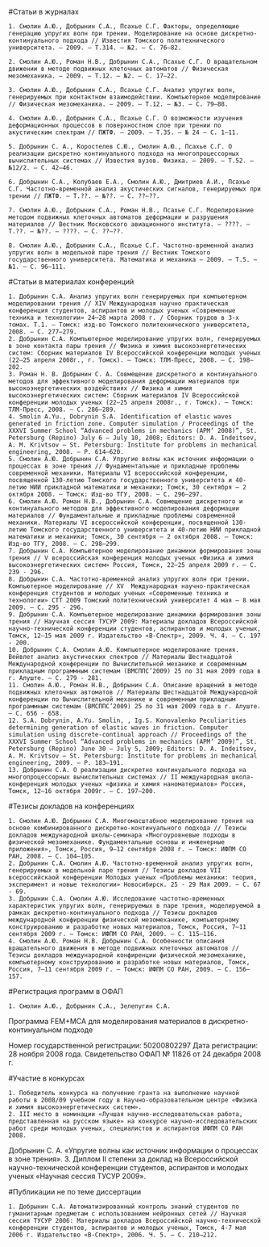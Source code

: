 #Статьи в журналах

    1. Смолин А.Ю., Добрынин С.А., Псахье С.Г. Факторы, определяющие генерацию упругих волн при трении. Моделирование на основе дискретно-континуального подхода // Известия Томского политехнического университета. – 2009. – Т.314. – №2. – С. 76–82.

    2. Смолин А.Ю., Роман Н.В., Добрынин С.А., Псахье С.Г. О вращательном движении в методе подвижных клеточных автоматов // Физическая мезомеханика. – 2009. – Т.12. – №2. – С. 17–22.

    3. Смолин А.Ю., Добрынин С.А., Псахье С.Г. Анализ упругих волн, генерируемых при контактном взаимодействии. Компьютерное моделирование // Физическая мезомеханика. – 2009. – Т.12. – №3. – С. 79–88.

    4. Смолин А.Ю., Добрынин С.А., Псахье С.Г. О возможности изучения деформационных процессов в поверхностном слое при трении по акустическим спектрам // ПЖТФ. – 2009. – Т.35. – № 24 – С. 1–11.

    5. Добрынин С. А., Коростелев С.Ю., Смолин А.Ю., Псахье С.Г. О реализации дискретно континуального подхода на многопроцессорных вычислительных системах // Известия вузов. Физика. – 2009. – Т.52. – №12/2. – С. 42–46.

    6. Добрынин С.А., Колубаев Е.А., Смолин А.Ю., Дмитриев А.И., Псахье С.Г. Частотно-временной анализ акустических сигналов, генерируемых при трении // ПЖТФ. – Т.??. – №??. – С. ??–??.

    7. Смолин А.Ю., Добрынин С.А., Роман Н.В., Псахье С.Г. Моделирование методом подвижных клеточных автоматов деформации и разрушения материалов // Вестник Московского авиационного института. – ????. – Т.??. – №??. – ????. – С. ??–??.

    8. Смолин А.Ю., Добрынин С.А., Псахье С.Г. Частотно-временной анализ упругих волн в модельной паре трения // Вестник Томского государственного университета. Математика и механика – 2009. – Т.5. – №1. – С. 96–111.

#Статьи в материалах конференций

    1. Добрынин С.А. Анализ упругих волн генерируемых при компьютерном моделировании трения // XIV Международная научно практическая конференция студентов, аспирантов и молодых ученых «Современные техника и технологии» 24–28 марта 2008 г. / Сборник трудов в 3-х томах. Т.1. – Томск: изд-во Томского политехнического университета, 2008. – С. 277–279.
    2. Добрынин С.А. Компьютерное моделирование упругих волн, генерируемых в зоне контакта пары трения // Физика и химия высокоэнергетических систем: Сборник материалов IV Всероссийской конференции молодых ученых (22–25 апреля 2008г., г. Томск). – Томск: ТЛМ-Пресс, 2008. – С. 198–202.
    3. Роман Н. В. Добрынин С. А. Совмещение дискретного и континуального методов для эффективного моделирования деформации материалов при высокоэнергетических воздействиях // Физика и химия высокоэнергетических систем: Сборник материалов IV Всероссийской конференции молодых ученых (22–25 апреля 2008г., г. Томск). – Томск: ТЛМ-Пресс, 2008. – С. 286–289.
    4. Smolin A.Yu., Dobrynin S.A. Identification of elastic waves generated in friction zone. Computer simulation / Proceedings of the XXXVI Summer School “Advanced problems in mechanics (APM’ 2008)”, St. Petersburg (Repino) July 6 – July 10, 2008; Editors: D. A. Indeitsev, A. M. Krivtsov – St. Petersburg: Institute for problems in mechanical engineering, 2008. – P. 614–620.
    5. Смолин А.Ю. Добрынин С.А. Упругие волны как источник информации о процессах в зоне трения // Фундаментальные и прикладные проблемы современной механики. Материалы VI всероссийской конференции, посвященной 130-летию Томского государственного университета и 40-летию НИИ прикладной математики и механики; Томск, 30 сентября – 2 октября 2008. – Томск: Изд-во ТГУ, 2008. – С. 296–297.
    6. Смолин А.Ю. Роман Н.В., Добрынин С.А. Совмещение дискретного и континуального методов для эффективного моделирования деформации материалов // Фундаментальные и прикладные проблемы современной механики. Материалы VI всероссийской конференции, посвященной 130-летию Томского государственного университета и 40-летию НИИ прикладной математики и механики; Томск, 30 сентября – 2 октября 2008. – Томск: Изд-во ТГУ, 2008. – С. 298–299.
    7. Добрынин С.А. Компьютерное моделирование динамики формирования зоны трения // V всероссийская конференция молодых ученых «Физика и химия высокоэнергетических систем» Россия, Томск, 22–25 апреля 2009 г. – С. 239 ‑ 296.
    8. Добрынин С.А. Частотно-временной анализ упругих волн при трении. Компьютерное моделирование // XV  Международная научно-практическая конференция студентов и молодых ученых «Современные техника и технологии» СТТ 2009 Томский политехнический университет 4 мая – 8 мая 2009. – С. 295 ‑ 296.
    9. Добрынин С.А. Компьютерное моделирование динамики формирования зоны трения // Научная сессия ТУСУР 2009: Материалы докладов Всероссийской научно-технической конференции студентов, аспирантов и молодых ученых, Томск, 12–15 мая 2009 г. Издательство «В-Спектр», 2009. Ч. 4. – С. 197 ‑ 200.
    10. Добрынин С.А. Смолин А.Ю. Компьютерное моделирование трения. Вейвлет анализ акустических спектров // Материалы Шестнадцатой Международной конференции по Вычислительной механике и современным прикладным программным системам (ВМСППС’2009) 25 по 31 мая 2009 года в г. Алуште. – С. 279 ‑ 281.
    11. Смолин А.Ю., Роман Н.В., Добрынин С.А. Описание вращений в методе подвижных клеточных автоматов // Материалы Шестнадцатой Международной конференции по Вычислительной механике и современным прикладным программным системам (ВМСППС’2009) 25 по 31 мая 2009 года в г. Алуште. – С. 656 ‑ 658.
    12. S.A. Dobrynin, A.Yu. Smolin, , Ig.S. Konovalenko Peculiarities determining generation of elastic waves in friction. Computer simulation using discrete-continual approach // Proceedings of the XXXVI Summer School “Advanced problems in mechanics (APM’ 2009)”, St. Petersburg (Repino) June 30 – July 5, 2009; Editors: D. A. Indeitsev, A. M. Krivtsov – St. Petersburg: Institute for problems in mechanical engineering, 2009. – P. 183–191.
    13. Добрынин С.А. О реализации дискретно континуального подхода на многопроцессорных вычислительных системах // II международная школа-конференция молодых ученых «физика и химия наноматериалов» Россия, Томск, 12–16 октября 2009г. – С. 197–200.

#Тезисы докладов на конференциях

    1. Смолин А.Ю. Добрынин С.А. Многомасштабное моделирование трения на основе комбинированного дискретно-континуального подхода // Тезисы докладов международной школы-семинара «Многоуровневые подходы в физической мезомеханике. Фундаментальные основы и инженерные приложения», Томск, Россия, 9–12 сентября 2008 г. – Томск: ИФПМ СО РАН, 2008. – С. 104–105.
    2. Добрынин С.А. Смолин А.Ю. Частотно-временной анализ упругих волн, генерируемых в модельной паре трения // Тезисы докладов VII всероссийскаой конференции Молодых ученых «Проблемы механики: теория, эксперимент и новые технологии» Новосибирск. 25 ‑ 29 Мая 2009. – С. 67 ‑ 69.
    3. Добрынин С.А. Смолин А.Ю. Исследование частотно-временных характеристик упругих волн, генерируемых в паре трения, моделируемой в рамках дискретно-континуального подхода // Тезисы докладов международной конфиренции физической мезомеханике, компьютерному конструированию и разработке новых материалов, Томск, Россия, 7–11 сентября 2009 г. – Томск: ИФПМ СО РАН, 2009. – С. 115–116.
    4. Смолин А.Ю. Роман Н.В. Добрынин С.А. Особенности описания вращательного движения в методе подвижных клеточных автоматов // Тезисы докладов международной конфиренции физической мезомеханике, компьютерному конструированию и разработке новых материалов, Томск, Россия, 7–11 сентября 2009 г. – Томск: ИФПМ СО РАН, 2009. – С. 156–157.

#Регистрация программ в ОФАП

    1. Смолин А.Ю., Добрынин С.А., Зелепугин С.А.
Программа FEM+MCA для моделирования материалов в дискретно-континуальном подходе

Номер государственной регистрации: 50200802297
Дата регистрации: 28 ноября 2008 года.
Свидетельство ОФАП № 11826 от 24 декабря 2008 г.

#Участие в конкурсах

    1. Победитель конкурса на получение гранта на выполнение научной работы в 2008/09 учебном году в Научно-образовательном центре «Физика и химия высокоэнергетических систем».
    2. III место в номинации «Лучшая научно-исследовательская работа, представленная на русском языке» на конкурсе научно-исследовательских работ среди молодых ученых, специалистов и аспирантов ИФПМ СО РАН 2008. 
Добрынин С. А. «Упругие волны как источник информации о процессах в зоне трения».
    3. Диплом II степени за доклад на Всероссийской научно-технической конференции студентов, аспирантов и молодых ученых «Научная сессия ТУСУР 2009».

#Публикации не по теме диссертации

    1. Добрынин С.А. Автоматизированный контроль знаний студентов по гуманитарным предметам с использованием нейронных сетей // Научная сессия ТУСУР 2006: Материалы докладов Всероссийской научно-технической конференции студентов, аспирантов и молодых ученых, Томск, 4-7 мая 2006 г. Издательство «В-Спектр», 2006. Ч. 5. – С. 210–212.
